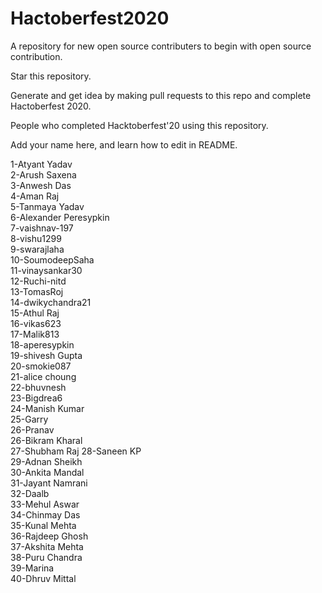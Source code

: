 # Hactoberfest2020
A repository for new open source contributers to begin with open source contribution. <br />

Star this repository.

Generate and get idea by making pull requests to this repo and complete Hactoberfest 2020. <br />

People who completed Hacktoberfest'20 using this repository. <br />

Add your name here, and learn how to edit in README. <br />

1-Atyant Yadav <br />
2-Arush Saxena <br />
3-Anwesh Das <br />
4-Aman Raj <br />
5-Tanmaya Yadav <br />
6-Alexander Peresypkin <br />
7-vaishnav-197 <br />
8-vishu1299 <br />
9-swarajlaha <br />
10-SoumodeepSaha <br />
11-vinaysankar30 <br />
12-Ruchi-nitd <br />
13-TomasRoj <br />
14-dwikychandra21 <br />
15-Athul Raj <br />
16-vikas623 <br />
17-Malik813 <br />
18-aperesypkin <br />
19-shivesh Gupta <br/>
20-smokie087<br />
21-alice choung <br />
22-bhuvnesh <br />
23-Bigdrea6 <br />
24-Manish Kumar <br/>
25-Garry  <br/>
26-Pranav  <br/>
26-Bikram Kharal  <br/>
27-Shubham Raj
28-Saneen KP <br />
29-Adnan Sheikh <br />
30-Ankita Mandal <br />
31-Jayant Namrani <br/>
32-Daalb <br/>
33-Mehul Aswar<br/>
34-Chinmay Das<br/>
35-Kunal Mehta<br/>
36-Rajdeep Ghosh <br/>
37-Akshita Mehta<br/>
38-Puru Chandra<br/>
39-Marina<br/>
40-Dhruv Mittal<br/>

